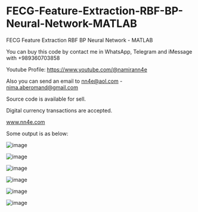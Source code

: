 # FECG-Feature-Extraction-RBF-BP-Neural-Network-MATLAB
FECG Feature Extraction RBF BP Neural Network - MATLAB

You can buy this code by contact me in WhatsApp, Telegram and iMessage with +989360703858

Youtube Profile: https://www.youtube.com/@namirann4e

Also you can send an email to nn4e@aol.com - nima.aberomand@gmail.com

Source code is available for sell.

Digital currency transactions are accepted.

www.nn4e.com

Some output is as below:

![image](https://github.com/user-attachments/assets/46d792b5-f8ad-44e4-9697-026175862cbc)

![image](https://github.com/user-attachments/assets/3347eb6f-df71-4612-82e4-9f8bebed09cf)

![image](https://github.com/user-attachments/assets/7fe674d4-a119-42fc-ae8a-497c3fec0f38)

![image](https://github.com/user-attachments/assets/24e95ff3-0e38-468d-8779-ac2d8fec5397)

![image](https://github.com/user-attachments/assets/682611dd-6b03-443e-b0c5-175fd247ff30)

![image](https://github.com/user-attachments/assets/bb6152b4-693d-4530-a1e9-017e7293fa02)
